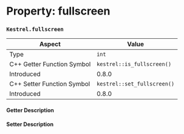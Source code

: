 
# Property: fullscreen
### `Kestrel.fullscreen`

| Aspect | Value |
| --- | --- |
| Type | `int` |
| C++ Getter Function Symbol | `kestrel::is_fullscreen()` |
| Introduced | 0.8.0 |
| C++ Setter Function Symbol | `kestrel::set_fullscreen()` |
| Introduced | 0.8.0 |

#### Getter Description

#### Setter Description

